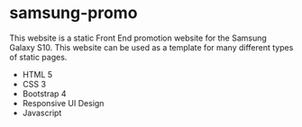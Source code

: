 # samsung-promo

This website is a static Front End promotion website for the Samsung Galaxy S10. This website can be used as a template for many different types of static pages.

- HTML 5
- CSS 3
- Bootstrap 4
- Responsive UI Design
- Javascript
